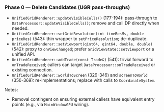 ### Phase 0 — Delete Candidates (UGR pass-throughs)

- `UnifiedGridRenderer::updateVisibleCells()` (177-194): pass-through to `DataProcessor::updateVisibleCells()`; remove and call DP directly when needed.
- `UnifiedGridRenderer::setGridResolution(int timeResMs, double priceRes)` (543): thin wrapper to `setPriceResolution`; de-duplicate.
- `UnifiedGridRenderer::setViewport(qint64, qint64, double, double)` (542): proxy to `onViewChanged`; prefer `GridViewState::setViewport` or a unified API.
- `UnifiedGridRenderer::addTrade(const Trade&)` (541): trivial forward to `onTradeReceived`; callers can target `DataProcessor::onTradeReceived` or existing connection.
- `UnifiedGridRenderer::worldToScreen` (329-349) and `screenToWorld` (350-369): re-implementations; replace with calls to `CoordinateSystem`.

Notes:
- Removal contingent on ensuring external callers have equivalent entry points (e.g., via `MainWindowGPU` wiring).


